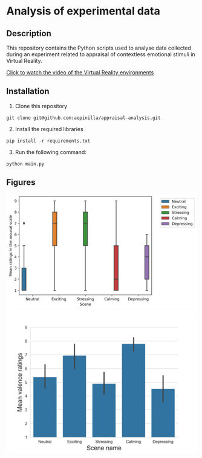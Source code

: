 # Analysis of experimental data

## Description
This repository contains the Python scripts used to analyse data collected during an experiment related to appraisal of contextless emotional stimuli in Virtual Reality.

[Click to watch the video of the Virtual Reality environments](https://www.youtube.com/watch?v=VNLhIXD1SfM)

## Installation
1. Clone this repository
```
git clone git@github.com:aepinilla/appraisal-analysis.git
```
2. Install the required libraries
```
pip install -r requirements.txt
```
3. Run the following command:
```
python main.py
```

## Figures
![alt text](https://github.com/aepinilla/appraisal-analysis/blob/master/figures/gif/boxplots.gif)
![alt text](https://github.com/aepinilla/appraisal-analysis/blob/master/figures/gif/barplots.gif)

